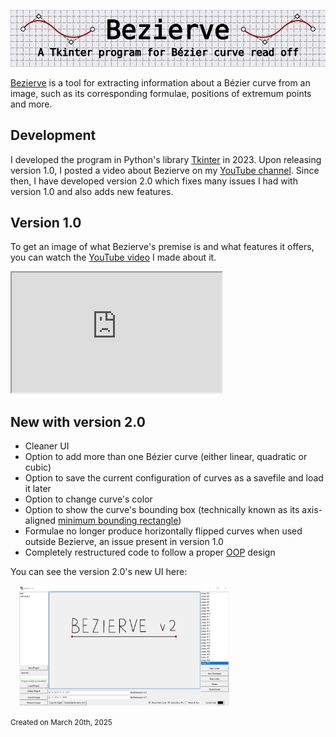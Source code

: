 <p align="center">
  <img src="images/bezierve_banner.png" alt="Banner" />
</p>

[Bezierve](https://github.com/ottokokstein/bezierve-v2) is a tool for extracting information about a Bézier curve from an image, such as its corresponding formulae, positions of extremum points and more.

## Development

I developed the program in Python's library [Tkinter](https://docs.python.org/3/library/tkinter.html) in 2023. Upon releasing version 1.0, I posted a video about Bezierve on my [YouTube channel](https://www.youtube.com/@ottokokstein). Since then, I have developed version 2.0 which fixes many issues I had with version 1.0 and also adds new features.

## Version 1.0

To get an image of what Bezierve's premise is and what features it offers, you can watch the [YouTube video](https://www.youtube.com/watch?v=HN47iyTLCG8) I made about it.

<iframe style="width: 35vw; height: 20vw;"
    src="https://www.youtube.com/embed/HN47iyTLCG8?cc_load_policy=0" allowfullscreen>
</iframe>

## New with version 2.0

- Cleaner UI
- Option to add more than one Bézier curve (either linear, quadratic or cubic)
- Option to save the current configuration of curves as a savefile and load it later
- Option to change curve's color
- Option to show the curve's bounding box (technically known as its axis-aligned [minimum bounding rectangle](https://en.wikipedia.org/wiki/Minimum_bounding_rectangle))
- Formulae no longer produce horizontally flipped curves when used outside Bezierve, an issue present in version 1.0
- Completely restructured code to follow a proper [OOP](https://en.wikipedia.org/wiki/Object-oriented_programming) design

You can see the version 2.0's new UI here:

<img data-enlargeable style="width: 35vw; height: 20vw; position: relative; left: 1em; cursor: zoom-in;" src="images/bezierve_v2_ui.png" alt="New UI of version 2.0" />

<small>Created on March 20th, 2025</small>
<br><br>
